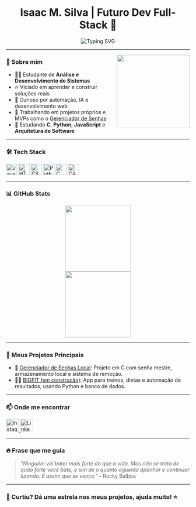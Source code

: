 <h1 align="center">Isaac M. Silva | Futuro Dev Full-Stack 🚀</h1>

<p align="center">
  <img src="https://readme-typing-svg.demolab.com?font=Fira+Code&duration=2000&pause=500&color=F75C7E&center=true&vCenter=true&width=435&lines=Olá%2C+eu+sou+o+Big!;Dev+em+construção...;Aprendendo+e+evoluindo+todo+dia!;Bem-vindo+ao+meu+repositório!+😎" alt="Typing SVG" />
</p>

---

<img align="right" height="200" src="https://media3.giphy.com/media/v1.Y2lkPTc5MGI3NjExY2t4bm1oaHd1MGFuMjBmazc0b2F6Z2UxNjhod3AzbWNxdnJ2OW8yZCZlcD12MV9pbnRlcm5hbF9naWZfYnlfaWQmY3Q9Zw/78XCFBGOlS6keY1Bil/giphy.gif" />

### 🧠 Sobre mim

- 👨‍💻 Estudante de **Análise e Desenvolvimento de Sistemas**
- 🔥 Viciado em aprender e construir soluções reais
- 🧩 Curioso por automação, IA e desenvolvimento web
- 💼 Trabalhando em projetos próprios e MVPs como o [Gerenciador de Senhas](#)
- 📌 Estudando **C**, **Python**, **JavaScript** e **Arquitetura de Software**

---

### 🛠️ Tech Stack

<div align="left">
  <img src="https://cdn.jsdelivr.net/gh/devicons/devicon/icons/javascript/javascript-original.svg" height="30" alt="JavaScript" />
  <img src="https://cdn.jsdelivr.net/gh/devicons/devicon/icons/html5/html5-original.svg" height="30" alt="HTML5" />
  <img src="https://cdn.jsdelivr.net/gh/devicons/devicon/icons/css3/css3-original.svg" height="30" alt="CSS3" />
  <img src="https://cdn.jsdelivr.net/gh/devicons/devicon/icons/python/python-original.svg" height="30" alt="Python" />
  <img src="https://cdn.jsdelivr.net/gh/devicons/devicon/icons/c/c-original.svg" height="30" alt="C" />
  <img src="https://cdn.jsdelivr.net/gh/devicons/devicon/icons/csharp/csharp-original.svg" height="30" alt="C#" />
</div>

---

### 📊 GitHub Stats

<div align="center">
  <img height="180em" src="https://github-readme-stats.vercel.app/api?username=DevBig9&show_icons=true&theme=radical&count_private=true&hide=prs"/>
  <br>
  <img height="180em" src="https://github-readme-stats.vercel.app/api/top-langs/?username=DevBig9&layout=compact&theme=radical"/>
</div>

---

### 💼 Meus Projetos Principais

- 🔐 [Gerenciador de Senhas Local](https://github.com/DevBig9/Gerenciador-de-Senhas-Local): Projeto em C com senha mestre, armazenamento local e sistema de remoção.
- 🏋️‍♂️ [BIGFIT (em construção)](#): App para treinos, dietas e automação de resultados, usando Python e banco de dados.

---

### 📫 Onde me encontrar

<div align="left">
  <a href="https://www.instagram.com/eubig_0/" target="_blank">
    <img src="https://img.shields.io/static/v1?message=Instagram&logo=instagram&label=&color=E4405F&logoColor=white&labelColor=&style=for-the-badge" height="35" alt="Instagram" />
  </a>
  <a href="https://www.linkedin.com/in/isaac-m-silva-3765ab35a/" target="_blank">
    <img src="https://img.shields.io/static/v1?message=LinkedIn&logo=linkedin&label=&color=0077B5&logoColor=white&labelColor=&style=for-the-badge" height="35" alt="LinkedIn" />
  </a>
</div>

---

### 🔥 Frase que me guia

> *"Ninguém vai bater mais forte do que a vida. Mas não se trata de quão forte você bate, e sim de o quanto aguenta apanhar e continuar lutando. É assim que se vence."* – Rocky Balboa


---

### 🧠 Curtiu? Dá uma estrela nos meus projetos, ajuda muito! ⭐
